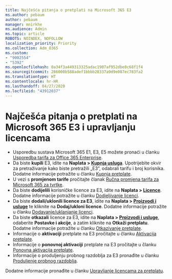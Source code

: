```yaml
---
title: Najčešća pitanja o pretplati na Microsoft 365 E3
ms.author: pebaum
author: pebaum
manager: mnirkhe
ms.audience: Admin
ms.topic: article
ROBOTS: NOINDEX, NOFOLLOW
localization_priority: Priority
ms.collection: Adm_O365
ms.custom:
- "9002554"
- "5392"
ms.openlocfilehash: 0a34f3a449313325adac1907af952dbe0c68f1f4
ms.sourcegitcommit: 286000b588adef1bbbb28337a9d9e087ec783fa2
ms.translationtype: HT
ms.contentlocale: hr-HR
ms.lasthandoff: 04/27/2020
ms.locfileid: "43912037"
---
```

# <a name="microsoft-365-e3-subscription-and-license-management-faq"></a>Najčešća pitanja o pretplati na Microsoft 365 E3 i upravljanju licencama

- Usporedbu sustava Microsoft 365 E1, E3, E5 možete pronaći u članku [Usporedba tarifa za Office 365 Enterprise](https://www.microsoft.com/microsoft-365/business/compare-more-office-365-for-business-plans).
- Da biste **kupili** E3, idite na **Naplata > [Kupnja usluga](https://go.microsoft.com/fwlink/p/?linkid=868433)**. Upotrijebite okvir za pretraživanje kako biste pretražili „E3”, odabrali tarifu i broj korisnika. Dodatne informacije potražite u članku [Kupnja pretplate](https://docs.microsoft.com/microsoft-365/commerce/buy-another-subscription?view=o365-worldwide).
- U vezi s **promjenom tarife** pročitajte članak [Ručna promjena tarifa za Microsoft 365 za tvrtke](https://docs.microsoft.com/microsoft-365/commerce/subscriptions/switch-plans-manually?view=o365-worldwide).
- Da biste **dodijelili** korisničke licence za E3, idite na **Naplata > [Licence](https://go.microsoft.com/fwlink/p/?linkid=842264)**. Dodatne informacije potražite u članku [Dodjeljivanje licenci](https://docs.microsoft.com/microsoft-365/admin/manage/assign-licenses-to-users?view=o365-worldwide).
- Da biste **dodali/uklonili licence za E3**, idite na **Naplata > [Proizvodi i usluge](https://go.microsoft.com/fwlink/p/?linkid=842054)** te kliknite na **Dodaj/ukloni licence**. Dodatne informacije potražite u članku [Dodavanje/uklanjanje licenci](https://docs.microsoft.com/microsoft-365/commerce/licenses/buy-licenses?view=o365-worldwide#add-or-remove-licenses-for-your-business-subscription). 
- Da biste **otkazali** licence za E3, idite na **Naplata > [Proizvodi i usluge](https://go.microsoft.com/fwlink/p/?linkid=842054)**, odaberite **Postavke i akcije**, a zatim kliknite na **Otkaži pretplatu**. Dodatne informacije potražite u članku [Otkazivanje pretplate](https://docs.microsoft.com/office365/admin/subscriptions-and-billing/cancel-your-subscription).
- Informacije o **aktivaciji** pretplate na E3 pročitajte u članku [Aktivacija pretplate](https://docs.microsoft.com/alchemyinsights/activate-your-office-365-subscription).
- Informacije o **ponovnoj aktivaciji** pretplate na E3 pročitajte u članku [Ponovna aktivacija pretplate](https://docs.microsoft.com/alchemyinsights/reactivate-your-subscription).
- Informacije o produljenju probnog razdoblja za E3 pronađite u članku [Produljenje probnog razdoblja](https://docs.microsoft.com/alchemyinsights/extend-your-trial-for-office-365-for-business).

Dodatne informacije pronađite u članku [Upravljanje licencama za pretplatu](https://docs.microsoft.com/microsoft-365/commerce/licenses/buy-licenses?view=o365-worldwide#add-or-remove-licenses-for-your-business-subscription).
